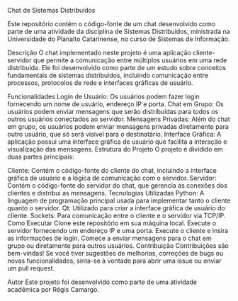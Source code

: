 Chat de Sistemas Distribuídos

Este repositório contém o código-fonte de um chat desenvolvido como parte de uma atividade da disciplina de Sistemas Distribuídos, ministrada na Universidade do Planalto Catarinense, no curso de Sistemas de Informação.

Descrição
O chat implementado neste projeto é uma aplicação cliente-servidor que permite a comunicação entre múltiplos usuários em uma rede distribuída. Ele foi desenvolvido como parte de um estudo sobre conceitos fundamentais de sistemas distribuídos, incluindo comunicação entre processos, protocolos de rede e interfaces gráficas de usuário.

Funcionalidades
Login de Usuário: Os usuários podem fazer login fornecendo um nome de usuário, endereço IP e porta.
Chat em Grupo: Os usuários podem enviar mensagens que serão distribuídas para todos os outros usuários conectados ao servidor.
Mensagens Privadas: Além do chat em grupo, os usuários podem enviar mensagens privadas diretamente para outro usuário, que só será visível para o destinatário.
Interface Gráfica: A aplicação possui uma interface gráfica de usuário que facilita a interação e visualização das mensagens.
Estrutura do Projeto
O projeto é dividido em duas partes principais:

Cliente: Contém o código-fonte do cliente do chat, incluindo a interface gráfica de usuário e a lógica de comunicação com o servidor.
Servidor: Contém o código-fonte do servidor do chat, que gerencia as conexões dos clientes e distribui as mensagens.
Tecnologias Utilizadas
Python: A linguagem de programação principal usada para implementar tanto o cliente quanto o servidor.
Qt: Utilizado para criar a interface gráfica de usuário do cliente.
Sockets: Para comunicação entre o cliente e o servidor via TCP/IP.
Como Executar
Clone este repositório em sua máquina local.
Execute o servidor fornecendo um endereço IP e uma porta.
Execute o cliente e insira as informações de login.
Comece a enviar mensagens para o chat em grupo ou diretamente para outros usuários.
Contribuição
Contribuições são bem-vindas! Se você tiver sugestões de melhorias, correções de bugs ou novas funcionalidades, sinta-se à vontade para abrir uma issue ou enviar um pull request.

Autor
Este projeto foi desenvolvido como parte de uma atividade acadêmica por Régis Camargo.